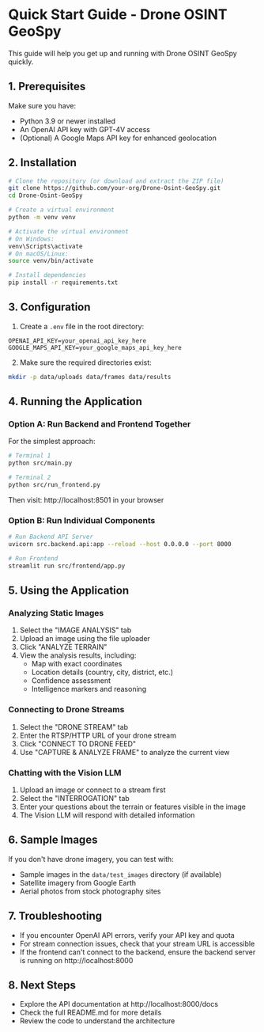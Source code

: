 # Quick Start Guide - Drone OSINT GeoSpy

This guide will help you get up and running with Drone OSINT GeoSpy quickly.

## 1. Prerequisites

Make sure you have:
- Python 3.9 or newer installed
- An OpenAI API key with GPT-4V access
- (Optional) A Google Maps API key for enhanced geolocation

## 2. Installation

```bash
# Clone the repository (or download and extract the ZIP file)
git clone https://github.com/your-org/Drone-Osint-GeoSpy.git
cd Drone-Osint-GeoSpy

# Create a virtual environment
python -m venv venv

# Activate the virtual environment
# On Windows:
venv\Scripts\activate
# On macOS/Linux:
source venv/bin/activate

# Install dependencies
pip install -r requirements.txt
```

## 3. Configuration

1. Create a `.env` file in the root directory:
```
OPENAI_API_KEY=your_openai_api_key_here
GOOGLE_MAPS_API_KEY=your_google_maps_api_key_here
```

2. Make sure the required directories exist:
```bash
mkdir -p data/uploads data/frames data/results
```

## 4. Running the Application

### Option A: Run Backend and Frontend Together

For the simplest approach:

```bash
# Terminal 1
python src/main.py

# Terminal 2
python src/run_frontend.py
```

Then visit: http://localhost:8501 in your browser

### Option B: Run Individual Components

```bash
# Run Backend API Server
uvicorn src.backend.api:app --reload --host 0.0.0.0 --port 8000

# Run Frontend
streamlit run src/frontend/app.py
```

## 5. Using the Application

### Analyzing Static Images
1. Select the "IMAGE ANALYSIS" tab
2. Upload an image using the file uploader
3. Click "ANALYZE TERRAIN"
4. View the analysis results, including:
   - Map with exact coordinates
   - Location details (country, city, district, etc.)
   - Confidence assessment
   - Intelligence markers and reasoning

### Connecting to Drone Streams
1. Select the "DRONE STREAM" tab
2. Enter the RTSP/HTTP URL of your drone stream
3. Click "CONNECT TO DRONE FEED"
4. Use "CAPTURE & ANALYZE FRAME" to analyze the current view

### Chatting with the Vision LLM
1. Upload an image or connect to a stream first
2. Select the "INTERROGATION" tab
3. Enter your questions about the terrain or features visible in the image
4. The Vision LLM will respond with detailed information

## 6. Sample Images

If you don't have drone imagery, you can test with:
- Sample images in the `data/test_images` directory (if available)
- Satellite imagery from Google Earth
- Aerial photos from stock photography sites

## 7. Troubleshooting

- If you encounter OpenAI API errors, verify your API key and quota
- For stream connection issues, check that your stream URL is accessible
- If the frontend can't connect to the backend, ensure the backend server is running on http://localhost:8000

## 8. Next Steps

- Explore the API documentation at http://localhost:8000/docs
- Check the full README.md for more details
- Review the code to understand the architecture 